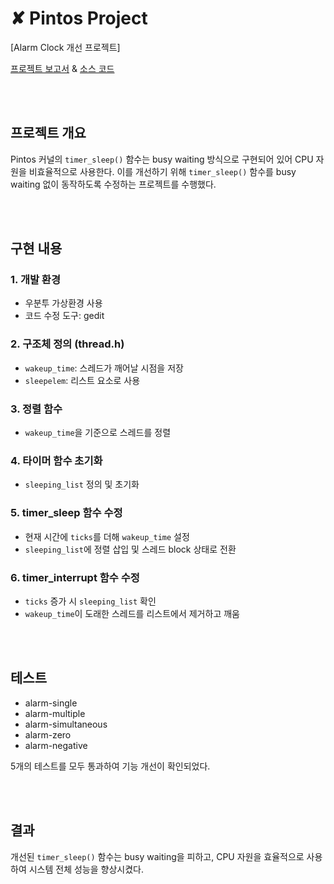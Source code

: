 # ✘ Pintos Project

[Alarm Clock 개선 프로젝트]

[프로젝트 보고서](https://github.com/dessertgomjelly/Ubuntu-Alarm-Clock/blob/main/alarm-report.pdf) & [소스 코드](https://github.com/dessertgomjelly/Ubuntu-Alarm-Clock/tree/main/src)

<br>
<Br>

## 프로젝트 개요

Pintos 커널의 `timer_sleep()` 함수는 busy waiting 방식으로 구현되어 있어 CPU 자원을 비효율적으로 사용한다. 이를 개선하기 위해 `timer_sleep()` 함수를 busy waiting 없이 동작하도록 수정하는 프로젝트를 수행했다.

<br>
<br>

## 구현 내용

### 1. 개발 환경

- 우분투 가상환경 사용
- 코드 수정 도구: gedit

### 2. 구조체 정의 (thread.h)

- `wakeup_time`: 스레드가 깨어날 시점을 저장
- `sleepelem`: 리스트 요소로 사용

### 3. 정렬 함수

- `wakeup_time`을 기준으로 스레드를 정렬

### 4. 타이머 함수 초기화

- `sleeping_list` 정의 및 초기화

### 5. timer_sleep 함수 수정

- 현재 시간에 `ticks`를 더해 `wakeup_time` 설정
- `sleeping_list`에 정렬 삽입 및 스레드 block 상태로 전환

### 6. timer_interrupt 함수 수정

- `ticks` 증가 시 `sleeping_list` 확인
- `wakeup_time`이 도래한 스레드를 리스트에서 제거하고 깨움

<br>
<br>

## 테스트

- alarm-single
- alarm-multiple
- alarm-simultaneous
- alarm-zero
- alarm-negative

5개의 테스트를 모두 통과하여 기능 개선이 확인되었다.

<br>
<br>

## 결과

개선된 `timer_sleep()` 함수는 busy waiting을 피하고, CPU 자원을 효율적으로 사용하여 시스템 전체 성능을 향상시켰다.
